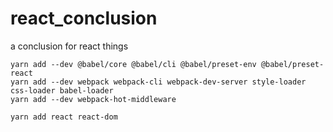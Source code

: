 # react_conclusion
a conclusion for react things

```
yarn add --dev @babel/core @babel/cli @babel/preset-env @babel/preset-react
yarn add --dev webpack webpack-cli webpack-dev-server style-loader css-loader babel-loader
yarn add --dev webpack-hot-middleware

yarn add react react-dom

```